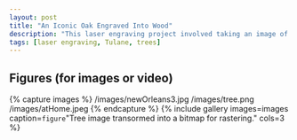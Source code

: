 ```yaml
---
layout: post
title: "An Iconic Oak Engraved Into Wood"
description: "This laser engraving project involved taking an image of Tulane's 'Tree of Knowledge' and transforming it into a piece to be displayed at home."
tags: [laser engraving, Tulane, trees]
---
```




## Figures (for images or video)

{% capture images %}
	/images/newOrleans3.jpg
	/images/tree.png
	/images/atHome.jpeg
{% endcapture %}
{% include gallery images=images caption=`figure`"Tree image transormed into a bitmap for rastering." cols=3 %}

